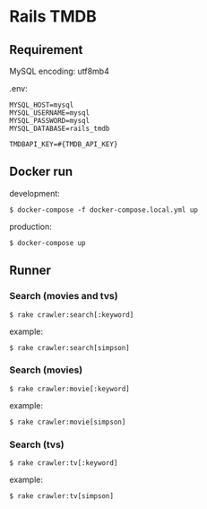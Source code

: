 # Rails TMDB

## Requirement
MySQL encoding: utf8mb4

.env:
```
MYSQL_HOST=mysql
MYSQL_USERNAME=mysql
MYSQL_PASSWORD=mysql
MYSQL_DATABASE=rails_tmdb

TMDBAPI_KEY=#{TMDB_API_KEY}
```

## Docker run
development:
```
$ docker-compose -f docker-compose.local.yml up
```

production:
```
$ docker-compose up
```

## Runner
### Search (movies and tvs)
```
$ rake crawler:search[:keyword]
```

example:
```
$ rake crawler:search[simpson]
```

### Search (movies)
```
$ rake crawler:movie[:keyword]
```

example:
```
$ rake crawler:movie[simpson]
```

### Search (tvs)
```
$ rake crawler:tv[:keyword]
```

example:
```
$ rake crawler:tv[simpson]
```